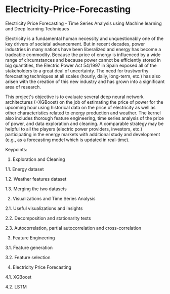 # Electricity-Price-Forecasting
Electricity Price Forecasting - Time Series Analysis using Machine learning and Deep learning Techniques

Electricity is a fundamental human necessity and unquestionably one of the key drivers of societal advancement. But in recent decades, power industries in many nations have been liberalized and energy has become a tradeable commodity. Because the price of energy is influenced by a wide range of circumstances and because power cannot be efficiently stored in big quantities, the Electric Power Act 54/1997 in Spain exposed all of the stakeholders to a great deal of uncertainty. The need for trustworthy forecasting techniques at all scales (hourly, daily, long-term, etc.) has also arisen with the creation of this new industry and has grown into a significant area of research.

This project's objective is to evaluate several deep neural network architectures (+XGBoost) on the job of estimating the price of power for the upcoming hour using historical data on the price of electricity as well as other characteristics related to energy production and weather. The kernel also includes thorough feature engineering, time series analysis of the price of power, and data exploration and cleaning. A comparable strategy may be helpful to all the players (electric power providers, investors, etc.) participating in the energy markets with additional study and development (e.g., as a forecasting model which is updated in real-time).

Keypoints:

1. Exploration and Cleaning

1.1. Energy dataset

1.2. Weather features dataset

1.3. Merging the two datasets

2. Visualizations and Time Series Analysis

2.1. Useful visualizations and insights

2.2. Decomposition and stationarity tests

2.3. Autocorrelation, partial autocorrelation and cross-correlation

3. Feature Engineering

3.1. Feature generation

3.2. Feature selection

4. Electricity Price Forecasting

4.1. XGBoost

4.2. LSTM
